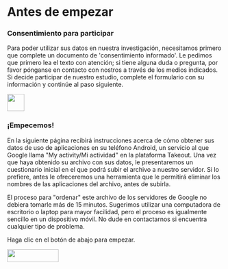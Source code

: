 # Antes de empezar

### Consentimiento para participar
Para poder utilizar sus datos en nuestra investigación, necesitamos primero que complete un documento de 'consentimiento informado'. Le pedimos que primero lea el texto con atención; si tiene alguna duda o pregunta, por favor pónganse en contacto con nostros a través de los medios indicados. Si decide participar de nuestro estudio, complete el formulario con su información y continúe al paso siguiente.

<a href="https://redcap.iths.org/surveys/?s=W4R74DYFXNYEARJT" target="_blank"><img src="https://www.flaticon.com/svg/static/icons/svg/2234/2234689.svg" height="40" width="40"></a>



### ¡Empecemos!

En la siguiente página recibirá instrucciones acerca de cómo obtener sus datos de uso de aplicaciones en su teléfono Android, un servicio al que Google llama "My activity/Mi actividad" en la plataforma Takeout. Una vez que haya obtenido su archivo con sus datos, le presentaremos un cuestionario inicial en el que podrá subir el archivo a nuestro servidor. Si lo prefiere, antes le ofreceremos una herramienta que le permitirá eliminar los nombres de las aplicaciones del archivo, antes de subirla.

El proceso para "ordenar" este archivo de los servidores de Google no debiera tomarle más de 15 minutos. Sugerimos utilizar una computadora de escritorio o laptop para mayor facilidad, pero el proceso es igualmente sencillo en un dispositivo móvil. No dude en contactarnos si encuentra cualquier tipo de problema.

Haga clic en el botón de abajo para empezar.

[<img src="https://user-images.githubusercontent.com/42762378/101787108-bd8e1980-3b24-11eb-93db-17a75fb16952.png" height="30" width="120">](https://delaiglesialab.github.io/DigitalRhythmsProject/android)
